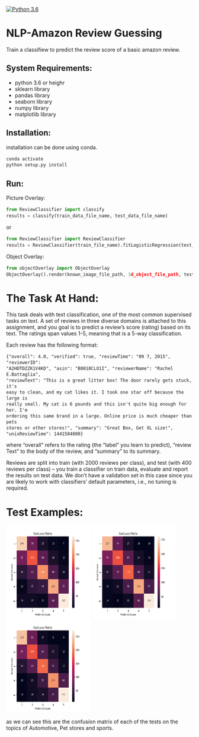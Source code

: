 [![Python 3.6](https://img.shields.io/badge/Python-3.6-3776AB)](https://www.python.org/downloads/release/python-360/)

# NLP-Amazon Review Guessing
Train a classifiew to predict the review score of a basic amazon review.

## System Requirements:
- python 3.6 or heighr
- sklearn library
- pandas library
- seaborn library
- numpy library
- matplotlib library

## Installation:
installation can be done using conda.

```cmd
conda activate
python setup.py install
```

## Run:
Picture Overlay:

```python
from ReviewClassifier import classify
results = classify(train_data_file_name, test_data_file_name)
```

or

```python
from ReviewClassifier import ReviewClassifier
results = ReviewClassifier(train_file_name).fitLogisticRegression(test_file_name)
```

Object Overlay:
```python
from objectOverlay import ObjectOverlay
ObjectOverlay().render(known_image_file_path, 3d_object_file_path, test_video_file_path, calibration_video_file_path, videoOutput)
```

# The Task At Hand:

This task deals with text classification, one of the most common supervised tasks on text.
A set of reviews in three diverse domains is attached to this assignment, and you goal is to
predict a review’s score (rating) based on its text.
The ratings span values 1-5, meaning that is a 5-way classification.

Each review has the following format:

    {"overall": 4.0, "verified": true, "reviewTime": "09 7, 2015", "reviewerID":
    "A2HDTDZZK1V4KD", "asin": "B0018CLO1I", "reviewerName": "Rachel E.Battaglia",
    "reviewText": "This is a great litter box! The door rarely gets stuck, it's
    easy to clean, and my cat likes it. I took one star off because the large is
    really small. My cat is 6 pounds and this isn't quite big enough for her. I'm
    ordering this same brand in a large. Online price is much cheaper than pets
    stores or other stores!", "summary": "Great Box, Get XL size!",
    "unixReviewTime": 1441584000}

where “overall” refers to the rating (the “label” you learn to predict), “review Text” to the body
of the review, and “summary” to its summary.

Reviews are split into train (with 2000 reviews per class), and test (with 400 reviews per class) –
you train a classifier on train data, evaluate and report the results on test data.
We don’t have a validation set in this case since you are likely to work with classifiers’ default
parameters, i.e., no tuning is required.


# Test Examples:

<img width="45%" height="250px" src="/Demo/confusion_matrix_Automotive.png" /> <img width="45%" height="250px" src="/Demo/confusion_matrix_Pet.png" /> <img width="45%" height="250px" src="/Demo/confusion_matrix_Sports.png" />

as we can see this are the confusion matrix of each of the tests on the topics of Automotive, Pet stores and sports.